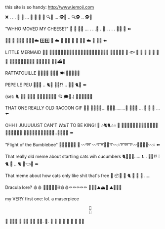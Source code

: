 this site is so handy: http://www.iemoji.com

❌ . . .  👣 👣 ...  👣 👣  👣 👣  🔍👀 ... 🕵️🔎 ..  🔍🕵️  .. 🕵️🔎 



"WHHO MOVED MY CHEESE?"
🧀 🧀 🧀🧀 ...  . . .🐀 . 🐁 . . . . 🐀🐁 🧀     ⬅️



🎈💨 💨 🎈🎈🎈 🎈🎈🎈☁️   9️⃣9️⃣   🎈 ☁️ 🎈 🎈💨 🎈 🎈 🎈🎈 ☁️ 🎈 🎈💨    ⬅️


LITTLE MERMAID
🌊🌊 🧜🏻‍♀️🧜🏻‍♀️🧜🏼‍♀️🧜🏿‍♀️🧜🏽‍♀️🧜🏼‍♀️🧜🏻‍♀️  🧜🏼‍♂️🔱🏰 🦑 🐟 🐋 🐡 🦐 🌊 🌊  🐉🐉  🐙🦹‍♀️📜✨🐚🎶🎵🎶 🧜‍♀️🍴🐠🦀  🌊🌊⛴🌊


RATTATOUILLE
🥣👨‍🍳🐀  🔪🧄🧅  🍽 🍆🥫🐾🍅🌿


PEPE LE PEU
 💞🦨💘     ..   🐈💨    👀🦨⁉️  ..    🚬🦨    🐈💨    ⬅️

(set: 🐈  👄🦨 💋💋💋 💓💞💞💗💕💗💓 💘 🗯💭.) 🐾🐾🐾🐾🐾🐾 


THAT ONE REALLY OLD RACOON GIF
 🤲🦝 🐾🐾🐾🐾...   🤲🦝💨........💨   🥣👐🦝 ...     🥣   👀 🦝 ...      ⬅️


OHH I JUUUUUST CAN'T *WaiT* TO BE KING!
👑    🎶🐈🐈🎶🎶 🦜  🦚🦚🦓🦒🦚🦒🦓🦒🦓🦓🦚🐘🐆🦩🦩🦩🦩🦩🐆 🦒🦒🐆🦒🦍🌴🦒🦍🐘🦒🌴..🐆🦒🦒🌅    ⬅️

"Flight of the Bumblebee"
🌷🌱🌻🌷🌱🌼    🐝 〰️➿ 〰️➰➰🐝💨➰〰️🎶➰➿➰〰️🐝➰💨➿〰️🎶    ⬅️

That really old meme about startling cats wih cucumbers
🐈💨💨💨......❗️...      🥒👀⁉️     ❕🐈 🥒   ..   🐈   🥒👈🤫      ⬅️


That meme about how cats only like shit that's free
🧶 📦🧻 🧺     🐈 🐾 🐾 🐾 .....

Dracula lore?
🩸🩸 🧛‍♂️🧛‍♀️🏯⛓🩸🩸⚰️⚰️⚰️⚰️⚰️  🌲🐺🌲⛰🏔🏰 ⛰🦇🌲🌲





my VERY first one: lol. a maserpiece

                                          🎩
                                          🤡
  🎡						    	            	     🤘👔🤟
🎪  🤹‍♂️			 			   		               		🦵🦵
 🤹‍♂️.  🎪. 		     👣 👣 👣 👣 👣 👣 👣  👞👞
